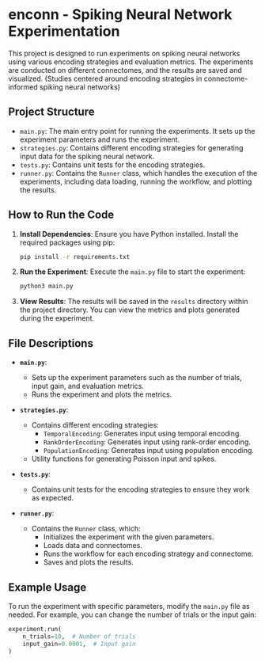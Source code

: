 # enconn - Spiking Neural Network Experimentation

This project is designed to run experiments on spiking neural networks using various encoding strategies and evaluation metrics. The experiments are conducted on different connectomes, and the results are saved and visualized.
(Studies centered around encoding strategies in connectome-informed spiking neural networks)

## Project Structure

- `main.py`: The main entry point for running the experiments. It sets up the experiment parameters and runs the experiment.
- `strategies.py`: Contains different encoding strategies for generating input data for the spiking neural network.
- `tests.py`: Contains unit tests for the encoding strategies.
- `runner.py`: Contains the `Runner` class, which handles the execution of the experiments, including data loading, running the workflow, and plotting the results.

## How to Run the Code

1. **Install Dependencies**: Ensure you have Python installed. Install the required packages using pip:
    ```sh
    pip install -r requirements.txt
    ```

2. **Run the Experiment**: Execute the `main.py` file to start the experiment:
    ```sh
    python3 main.py
    ```

3. **View Results**: The results will be saved in the `results` directory within the project directory. You can view the metrics and plots generated during the experiment.

## File Descriptions

- **`main.py`**: 
  - Sets up the experiment parameters such as the number of trials, input gain, and evaluation metrics.
  - Runs the experiment and plots the metrics.

- **`strategies.py`**: 
  - Contains different encoding strategies:
    - `TemporalEncoding`: Generates input using temporal encoding.
    - `RankOrderEncoding`: Generates input using rank-order encoding.
    - `PopulationEncoding`: Generates input using population encoding.
  - Utility functions for generating Poisson input and spikes.

- **`tests.py`**: 
  - Contains unit tests for the encoding strategies to ensure they work as expected.

- **`runner.py`**: 
  - Contains the `Runner` class, which:
    - Initializes the experiment with the given parameters.
    - Loads data and connectomes.
    - Runs the workflow for each encoding strategy and connectome.
    - Saves and plots the results.

## Example Usage

To run the experiment with specific parameters, modify the `main.py` file as needed. For example, you can change the number of trials or the input gain:
```python
experiment.run(
    n_trials=10,  # Number of trials
    input_gain=0.0001,  # Input gain
)